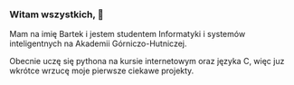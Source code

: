 

<!--
**Pobudi/Pobudi** is a ✨ _special_ ✨ repository because its `README.md` (this file) appears on your GitHub profile.

Here are some ideas to get you started:

- 🔭 I’m currently working on ...
- 🌱 I’m currently learning ...
- 👯 I’m looking to collaborate on ...
- 🤔 I’m looking for help with ...
- 💬 Ask me about ...
- 📫 How to reach me: ...
- 😄 Pronouns: ...
- ⚡ Fun fact: ...
-->

### Witam wszystkich, 👋
Mam na imię Bartek i jestem studentem Informatyki i systemów inteligentnych na Akademii Górniczo-Hutniczej.

Obecnie uczę się pythona na kursie internetowym oraz języka C, więc juz wkrótce wrzucę moje pierwsze ciekawe projekty.

